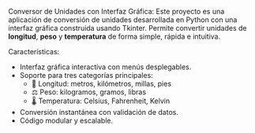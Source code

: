 Conversor de Unidades con Interfaz Gráfica:
Este proyecto es una aplicación de conversión de unidades desarrollada en Python con una interfaz gráfica construida usando Tkinter. 
Permite convertir unidades de **longitud**, **peso** y **temperatura** de forma simple, rápida e intuitiva.

Características:
- Interfaz gráfica interactiva con menús desplegables.
- Soporte para tres categorías principales:
  - 📏 Longitud: metros, kilómetros, millas, pies
  - ⚖️ Peso: kilogramos, gramos, libras
  - 🌡️ Temperatura: Celsius, Fahrenheit, Kelvin
- Conversión instantánea con validación de datos.
- Código modular y escalable.
